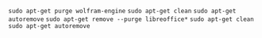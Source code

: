 ` sudo apt-get purge wolfram-engine `
` sudo apt-get clean `
` sudo apt-get autoremove `
` sudo apt-get remove --purge libreoffice* `
` sudo apt-get clean `
` sudo apt-get autoremove `
